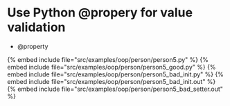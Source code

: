 # Use Python @propery for value validation

* @property

{% embed include file="src/examples/oop/person/person5.py" %}
{% embed include file="src/examples/oop/person/person5_good.py" %}
{% embed include file="src/examples/oop/person/person5_bad_init.py" %}
{% embed include file="src/examples/oop/person/person5_bad_init.out" %}
{% embed include file="src/examples/oop/person/person5_bad_setter.out" %}


